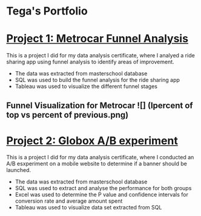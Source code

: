 # Tega's Portfolio
# [Project 1: Metrocar Funnel Analysis](https://github.com/Tecco1/Funnel-Analysis)
This is a project I did for my data analysis certificate, where I analyed a ride sharing app using funnel analysis to identify areas of improvement.
* The data was extracted from masterschool database
* SQL was used to build the funnel analysis for the ride sharing app
* Tableau was used to visualize the different funnel stages

## Funnel Visualization for Metrocar  ![] (Ipercent of top vs percent of previous.png)

# [Project 2: Globox A/B experiment](https://github.com/Tecco1/A-B-Testing)
This is a project I did for my data analysis certificate, where I conducted an A/B esxperiment on a mobile website to determine if a banner should be launched.
* The data was extracted from masterschool database
* SQL was used to extract and analyse the performance for both groups
* Excel was used to determine the P value and confidence intervals for conversion rate and average amount spent
* Tableau was used to visualize data set extracted from SQL
